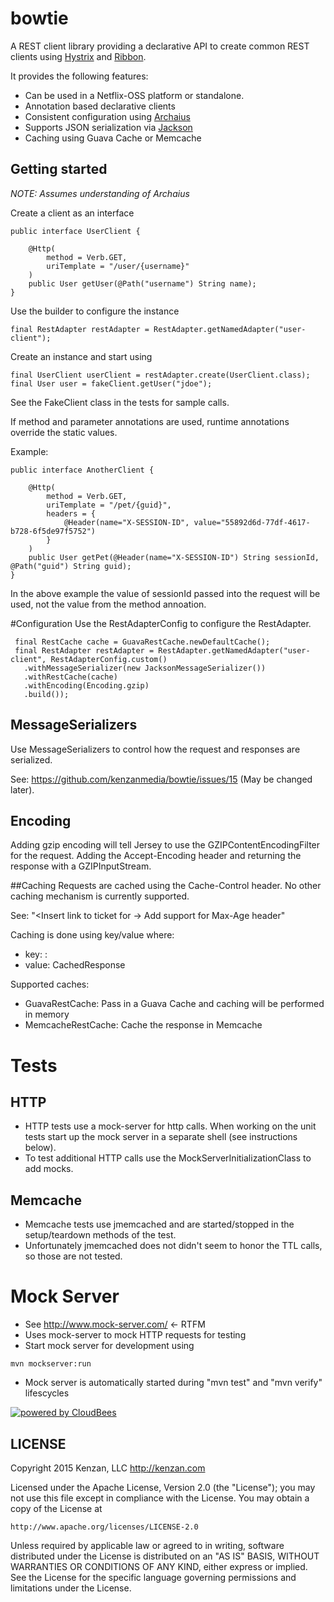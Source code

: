 # bowtie
A REST client library providing a declarative API to create common REST clients using [Hystrix](https://github.com/Netflix/Hystrix) and [Ribbon](https://github.com/Netflix/ribbon).

It provides the following features:
* Can be used in a Netflix-OSS platform or standalone.
* Annotation based declarative clients
* Consistent configuration using [Archaius](https://github.com/Netflix/Archaius)
* Supports JSON serialization via [Jackson](http://jackson.codehaus.org/)
* Caching using Guava Cache or Memcache


## Getting started
*NOTE:  Assumes understanding of Archaius*

Create a client as an interface

    public interface UserClient {
    
	    @Http(
	        method = Verb.GET,
	        uriTemplate = "/user/{username}"
	    )
	    public User getUser(@Path("username") String name);
    }
    

Use the builder to configure the instance

    final RestAdapter restAdapter = RestAdapter.getNamedAdapter("user-client");
    

Create an instance and start using

    final UserClient userClient = restAdapter.create(UserClient.class);
    final User user = fakeClient.getUser("jdoe");

See the FakeClient class in the tests for sample calls.


If method and parameter annotations are used, runtime annotations override the static values. 

Example:

    public interface AnotherClient {

	    @Http(
	        method = Verb.GET,
	        uriTemplate = "/pet/{guid}",
	        headers = {
	            @Header(name="X-SESSION-ID", value="55892d6d-77df-4617-b728-6f5de97f5752")
	        }
	    )
	    public User getPet(@Header(name="X-SESSION-ID") String sessionId, @Path("guid") String guid);
    }

In the above example the value of sessionId passed into the request will be used, not the value from the method annoation.




#Configuration
Use the RestAdapterConfig to configure the RestAdapter.

     final RestCache cache = GuavaRestCache.newDefaultCache();
     final RestAdapter restAdapter = RestAdapter.getNamedAdapter("user-client", RestAdapterConfig.custom()
       .withMessageSerializer(new JacksonMessageSerializer())
       .withRestCache(cache)
       .withEncoding(Encoding.gzip)
       .build());


## MessageSerializers
Use MessageSerializers to control how the request and responses are serialized.

See:  https://github.com/kenzanmedia/bowtie/issues/15 (May be changed later).

## Encoding
Adding gzip encoding will tell Jersey to use the GZIPContentEncodingFilter for the request.  Adding the Accept-Encoding 
header and returning the response with a GZIPInputStream.   

##Caching
Requests are cached using the Cache-Control header.  No other caching mechanism is currently supported.

See:  "<Insert link to ticket for -> Add support for Max-Age header"

Caching is done using key/value where:
* key:  <CacheKeyGroup>:<Request Path>
* value:  CachedResponse

Supported caches:
* GuavaRestCache:  Pass in a Guava Cache and caching will be performed in memory
* MemcacheRestCache:  Cache the response in Memcache





# Tests
## HTTP
* HTTP tests use a mock-server for http calls.  When working on the unit tests start up the mock server in a separate shell (see instructions below).
* To test additional HTTP calls use the MockServerInitializationClass to add mocks.

## Memcache
* Memcache tests use jmemcached and are started/stopped in the setup/teardown methods of the test.
* Unfortunately jmemcached does not didn't seem to honor the TTL calls, so those are not tested.



# Mock Server
* See http://www.mock-server.com/  <- RTFM
* Uses mock-server to mock HTTP requests for testing
* Start mock server for development using
```
mvn mockserver:run
```
* Mock server is automatically started during "mvn test" and "mvn verify" lifescycles


[![powered by CloudBees](./Button-Powered-by-CB.png)](https://www.cloudbees.com/)

 ## LICENSE
Copyright 2015 Kenzan, LLC <http://kenzan.com>
 
Licensed under the Apache License, Version 2.0 (the "License");
you may not use this file except in compliance with the License.
You may obtain a copy of the License at
 
    http://www.apache.org/licenses/LICENSE-2.0
 
Unless required by applicable law or agreed to in writing, software
distributed under the License is distributed on an "AS IS" BASIS,
WITHOUT WARRANTIES OR CONDITIONS OF ANY KIND, either express or implied.
See the License for the specific language governing permissions and
limitations under the License.
